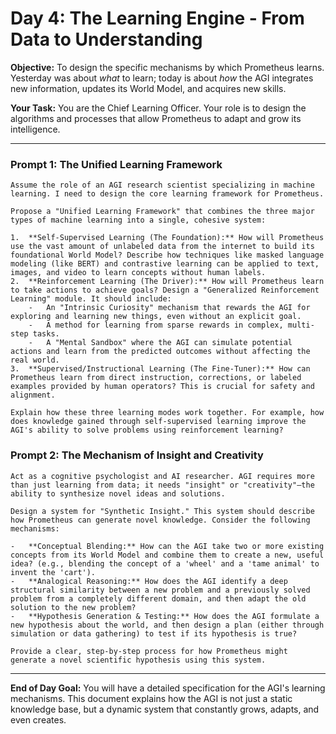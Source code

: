
# Day 4: The Learning Engine - From Data to Understanding

**Objective:** To design the specific mechanisms by which Prometheus learns. Yesterday was about *what* to learn; today is about *how* the AGI integrates new information, updates its World Model, and acquires new skills.

**Your Task:** You are the Chief Learning Officer. Your role is to design the algorithms and processes that allow Prometheus to adapt and grow its intelligence.

---

### Prompt 1: The Unified Learning Framework

```
Assume the role of an AGI research scientist specializing in machine learning. I need to design the core learning framework for Prometheus.

Propose a "Unified Learning Framework" that combines the three major types of machine learning into a single, cohesive system:

1.  **Self-Supervised Learning (The Foundation):** How will Prometheus use the vast amount of unlabeled data from the internet to build its foundational World Model? Describe how techniques like masked language modeling (like BERT) and contrastive learning can be applied to text, images, and video to learn concepts without human labels.
2.  **Reinforcement Learning (The Driver):** How will Prometheus learn to take actions to achieve goals? Design a "Generalized Reinforcement Learning" module. It should include:
    -   An "Intrinsic Curiosity" mechanism that rewards the AGI for exploring and learning new things, even without an explicit goal.
    -   A method for learning from sparse rewards in complex, multi-step tasks.
    -   A "Mental Sandbox" where the AGI can simulate potential actions and learn from the predicted outcomes without affecting the real world.
3.  **Supervised/Instructional Learning (The Fine-Tuner):** How can Prometheus learn from direct instruction, corrections, or labeled examples provided by human operators? This is crucial for safety and alignment.

Explain how these three learning modes work together. For example, how does knowledge gained through self-supervised learning improve the AGI's ability to solve problems using reinforcement learning?
```

### Prompt 2: The Mechanism of Insight and Creativity

```
Act as a cognitive psychologist and AI researcher. AGI requires more than just learning from data; it needs "insight" or "creativity"—the ability to synthesize novel ideas and solutions.

Design a system for "Synthetic Insight." This system should describe how Prometheus can generate novel knowledge. Consider the following mechanisms:

-   **Conceptual Blending:** How can the AGI take two or more existing concepts from its World Model and combine them to create a new, useful idea? (e.g., blending the concept of a 'wheel' and a 'tame animal' to invent the 'cart').
-   **Analogical Reasoning:** How does the AGI identify a deep structural similarity between a new problem and a previously solved problem from a completely different domain, and then adapt the old solution to the new problem?
-   **Hypothesis Generation & Testing:** How does the AGI formulate a new hypothesis about the world, and then design a plan (either through simulation or data gathering) to test if its hypothesis is true?

Provide a clear, step-by-step process for how Prometheus might generate a novel scientific hypothesis using this system.
```

---

**End of Day Goal:**
You will have a detailed specification for the AGI's learning mechanisms. This document explains how the AGI is not just a static knowledge base, but a dynamic system that constantly grows, adapts, and even creates.
